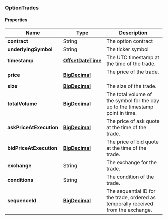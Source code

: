 
[//]: # (CLASS:OptionTrades)

[//]: # (KIND:object)

### OptionTrades

#### Properties

[//]: # (START_DEFINITION)

Name | Type | Description
------------ | ------------- | -------------
**contract** | String | The option contract &nbsp;
**underlyingSymbol** | String | The ticker symbol &nbsp;
**timestamp** | [**OffsetDateTime**](OffsetDateTime.md) | The UTC timestamp at the time of the trade. &nbsp;
**price** | [**BigDecimal**](BigDecimal.md) | The price of the trade. &nbsp;
**size** | [**BigDecimal**](BigDecimal.md) | The size of the trade. &nbsp;
**totalVolume** | [**BigDecimal**](BigDecimal.md) | The total volume of the symbol for the day up to the timestamp point in time. &nbsp;
**askPriceAtExecution** | [**BigDecimal**](BigDecimal.md) | The price of ask quote at the time of the trade. &nbsp;
**bidPriceAtExecution** | [**BigDecimal**](BigDecimal.md) | The price of bid quote at the time of the trade. &nbsp;
**exchange** | String | The exchange for the trade. &nbsp;
**conditions** | String | The condition of the trade. &nbsp;
**sequenceId** | [**BigDecimal**](BigDecimal.md) | The sequential ID for the trade, ordered as temporally received from the exchange. &nbsp;

[//]: # (END_DEFINITION)


[//]: # (CONTAINED_CLASS:OffsetDateTime)


[//]: # (CONTAINED_CLASS:BigDecimal)


[//]: # (CONTAINED_CLASS:BigDecimal)


[//]: # (CONTAINED_CLASS:BigDecimal)


[//]: # (CONTAINED_CLASS:BigDecimal)


[//]: # (CONTAINED_CLASS:BigDecimal)


[//]: # (CONTAINED_CLASS:BigDecimal)





